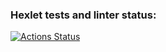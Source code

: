 ### Hexlet tests and linter status:
[![Actions Status](https://github.com/DmitriiRudchenko/python-project-49/workflows/hexlet-check/badge.svg)](https://github.com/DmitriiRudchenko/python-project-49/actions)
